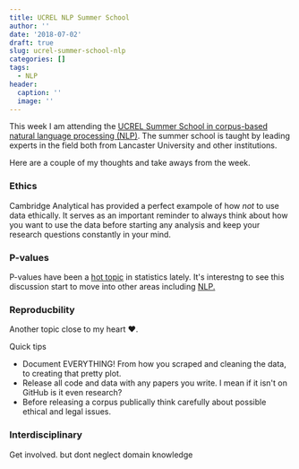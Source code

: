 ```yaml
---
title: UCREL NLP Summer School
author: ''
date: '2018-07-02'
draft: true
slug: ucrel-summer-school-nlp
categories: []
tags:
  - NLP
header:
  caption: ''
  image: ''
---
```


This week I am attending the [UCREL Summer School in corpus-based natural language processing (NLP)](http://ucrel.lancs.ac.uk/summerschool/nlp.php). The summer school is taught by leading experts in the field both from Lancaster University and other institutions. 

Here are a couple of my thoughts and take aways from the week. 

### Ethics

Cambridge Analytical has provided a perfect exampole of how *not* to use data ethically. It serves as an important reminder to always think about how you want to use the data before starting any analysis and keep your research questions constantly in your mind.

### P-values

P-values have been a [hot topic](https://rss.onlinelibrary.wiley.com/doi/full/10.1111/j.1740-9713.2017.01021.x) in statistics lately. It's interestng to see this discussion start to move into other areas including [NLP.](http://aclweb.org/anthology/W/W14/W14-1601.pdf)

### Reproducbility

Another topic close to my heart :heart:.

Quick tips

* Document EVERYTHING! From how you scraped and cleaning the data, to creating that pretty plot.
* Release all code and data with any papers you write. I mean if it isn't on GitHub is it even research?
* Before releasing a corpus publically think carefully about possible ethical and legal issues.

### Interdisciplinary

Get involved. but dont neglect domain knowledge
